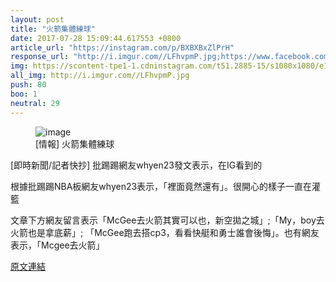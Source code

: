 ```yaml
---
layout: post
title: "火箭集體練球"
date: 2017-07-28 15:09:44.617553 +0800
article_url: "https://instagram.com/p/BXBXBxZlPrH"
response_url: "http://i.imgur.com//LFhvpmP.jpg;https://www.facebook.com//da.village//videos//10154;http://tiny.cc//w6ppmy"
img: https://scontent-tpe1-1.cdninstagram.com/t51.2885-15/s1080x1080/e15/fr/20393886_135147017081574_4095204733520707584_n.jpg
all_img: http://i.imgur.com//LFhvpmP.jpg
push: 80
boo: 1
neutral: 29
---
```


<figure>
<img src="https://scontent-tpe1-1.cdninstagram.com/t51.2885-15/s1080x1080/e15/fr/20393886_135147017081574_4095204733520707584_n.jpg" alt="image">
<figcaption>
[情報] 火箭集體練球
</figcaption>
</figure>



[即時新聞/記者快抄] 批踢踢網友whyen23發文表示，在IG看到的

根據批踢踢NBA板網友whyen23表示，「裡面竟然還有」。很開心的樣子一直在灌籃

文章下方網友留言表示「McGee去火箭其實可以也，新空拋之城」;「My，boy去火箭也是拿底薪」; 「McGee跑去搭cp3，看看快艇和勇士誰會後悔」。也有網友表示，「Mcgee去火箭」

<a href = "https://www.ptt.cc/bbs/NBA/M.1501143333.A.5ED.html">原文連結</a>

